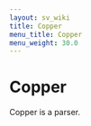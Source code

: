```yaml
---
layout: sv_wiki
title: Copper
menu_title: Copper
menu_weight: 30.0
---
```


# Copper

Copper is a parser.
